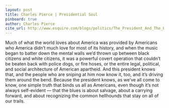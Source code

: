 ```yaml
---
layout: post
title: Charles Pierce | Presidential Soul
pinboard: true
author: Charles Pierce
cite_url: http://www.esquire.com/blogs/politics/The_President_And_The_Blues
---
```

Much of what the world loves about America was provided by Americans who America didn’t much love for most of its history, and when the music began to batter down the mental walls we’d thrown up between black citizens and white citizens, it was a powerful covert operation that couldn’t be beaten back with police dogs, or fire hoses, or the entire legal, political, and social architecture of American apartheid. And this president knows that, and the people who are sniping at him now know it, too, and it’s driving them around the bend. Because the president knows, as we’ve all come to know, one simple truth that binds us all as Americans, even though it’s not always self-evident — that the blues is about salvage, about a carrying forward, and about recognizing the common hellhounds that stay on all of our trails.
